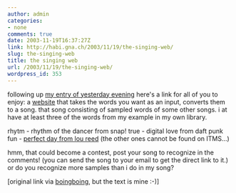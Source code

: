 ```yaml
---
author: admin
categories:
- none
comments: true
date: 2003-11-19T16:37:27Z
link: http://habi.gna.ch/2003/11/19/the-singing-web/
slug: the-singing-web
title: the singing web
url: /2003/11/19/the-singing-web/
wordpress_id: 353
---
```


following up [my entry of yesterday evening](http://habi.gna.ch/blog/archives/000129.html) here's a link for all of you to enjoy: a [website](http://www.sr.se/cgi-bin/p1/src/sing/default.asp?key=83j5ARjO) that takes the words you want as an input, converts them to a song. that song consisting of sampled words of some other songs.
i at have at least three of the words from my example in my own library.

rhytm - rhythm of the dancer from snap!
true - digital love from daft punk
fun - [perfect day from lou reed](http://phobos.apple.com/WebObjects/MZStore.woa/wa/viewAlbum?playlistId=1505086&selectedItemId=1504951) (the other ones cannot be found on ITMS...)

hmm, that could become a contest, post your song to recognize in the comments! (you can send the song to your email to get the direct link to it.) or do you recognize more samples than i do in my song?

[original link via [boingboing](http://boingboing.net/2003_11_01_archive.html#106907762618928207), but the text is mine :-)]
